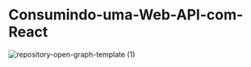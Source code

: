 
# Consumindo-uma-Web-API-com-React
![repository-open-graph-template (1)](https://user-images.githubusercontent.com/5403801/132801043-974d89f8-6820-4ed9-b694-2e8b969249aa.jpg)

